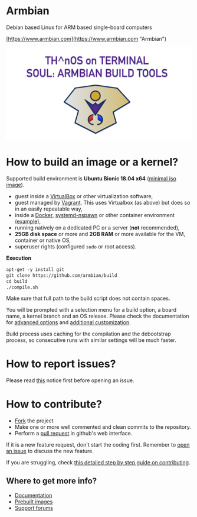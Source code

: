 # Armbian #

Debian based Linux for ARM based single-board computers
  
[https://www.armbian.com](https://www.armbian.com "Armbian")

![Armbian Build Tools](A9B68CFA-7C2D-4732-8DBB-23D67EB9E26C.png)

# How to build an image or a kernel?

Supported build environment is **Ubuntu Bionic 18.04 x64** ([minimal iso image](http://archive.ubuntu.com/ubuntu/dists/bionic/main/installer-amd64/current/images/netboot/mini.iso)).

- guest inside a [VirtualBox](https://www.virtualbox.org/wiki/Downloads) or other virtualization software,
- guest managed by [Vagrant](https://docs.armbian.com/Developer-Guide_Using-Vagrant/). This uses Virtualbox (as above) but does so in an easily repeatable way,
- inside a [Docker](https://docs.armbian.com/Developer-Guide_Building-with-Docker/), [systemd-nspawn](https://www.freedesktop.org/software/systemd/man/systemd-nspawn.html) or other container environment [(example)](https://github.com/armbian/build/pull/255#issuecomment-205045273),
- running natively on a dedicated PC or a server (**not** recommended),
- **25GB disk space** or more and **2GB RAM** or more available for the VM, container or native OS,
- superuser rights (configured `sudo` or root access).

**Execution**

	apt-get -y install git
	git clone https://github.com/armbian/build
	cd build
	./compile.sh

Make sure that full path to the build script does not contain spaces.

You will be prompted with a selection menu for a build option, a board name, a kernel branch and an OS release. Please check the documentation for [advanced options](https://docs.armbian.com/Developer-Guide_Build-Options/) and [additional customization](https://docs.armbian.com/Developer-Guide_User-Configurations/).

Build process uses caching for the compilation and the debootstrap process, so consecutive runs with similar settings will be much faster.

# How to report issues?

Please read [this](https://github.com/igorpecovnik/lib/blob/master/.github/ISSUE_TEMPLATE.md) notice first before opening an issue.

# How to contribute?

- [Fork](https://help.github.com/articles/fork-a-repo/) the project
- Make one or more well commented and clean commits to the repository. 
- Perform a [pull request](https://help.github.com/articles/creating-a-pull-request/) in github's web interface.

If it is a new feature request, don't start the coding first. Remember to [open an issue](https://guides.github.com/features/issues/) to discuss the new feature.

If you are struggling, check [this detailed step by step guide on contributing](https://www.exchangecore.com/blog/contributing-concrete5-github/).

## Where to get more info?

- [Documentation](https://docs.armbian.com/Developer-Guide_Build-Preparation/ "Developer resources")
- [Prebuilt images](https://www.armbian.com/download/ "Download section")
- [Support forums](https://forum.armbian.com/ "Armbian support forum")
